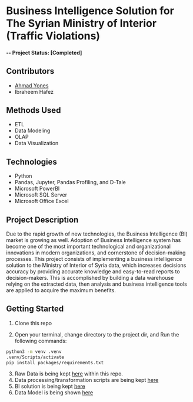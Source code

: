 # Business Intelligence Solution for The Syrian Ministry of Interior (Traffic Violations)

#### -- Project Status: [Completed]

## Contributors

* [Ahmad Yones](mailto:ahmadmhdyones@gmail.com)
* Ibraheem Hafez

## Methods Used

* ETL
* Data Modeling
* OLAP
* Data Visualization

## Technologies

* Python
* Pandas, Jupyter, Pandas Profiling, and D-Tale
* Microsoft PowerBI
* Microsoft SQL Server
* Microsoft Office Excel

## Project Description

Due to the rapid growth of new technologies, the Business Intelligence (BI) market is growing as well. Adoption of Business Intelligence system has become one of the most important technological and organizational innovations in modern organizations, and cornerstone of decision-making processes.
This project consists of implementing a business intelligence solution to the Ministry of Interior of Syria data, which increases decisions accuracy by providing accurate knowledge and easy-to-read reports to decision-makers.
This is accomplished by building a data warehouse relying on the extracted data, then analysis and business intelligence tools are applied to acquire the maximum benefits.

## Getting Started

1. Clone this repo

2. Open your terminal, change directory to the project dir, and Run the following commands:

 ```bash
 python3 -m venv .venv
 .venv/Scripts/activate
 pip install packages/requirements.txt
 ```

3. Raw Data is being kept [here](./data/) within this repo.
4. Data processing/transformation scripts are being kept [here](./scripts/)
5. BI solution is being kept [here](./misc/VIO_BI_v1.0.pbix)
6. Data Model is being shown [here](./misc/datamodel)
